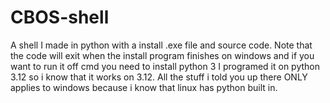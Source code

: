 # CBOS-shell
A shell I made in python with a install .exe file and source code.
Note that the code will exit when the install program finishes on windows and if you want to run it off cmd you need to install python 3 I programed it on python 3.12 so i know that it works on 3.12.
All the stuff i told you up there ONLY applies to windows because i know that linux has python built in.
